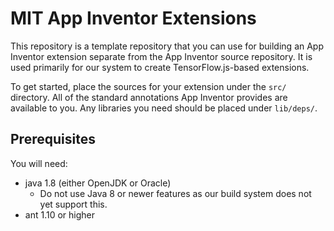 # MIT App Inventor Extensions

This repository is a template repository that you can use for building
an App Inventor extension separate from the App Inventor source
repository. It is used primarily for our system to create
TensorFlow.js-based extensions.

To get started, place the sources for your extension under the `src/`
directory. All of the standard annotations App Inventor provides are
available to you. Any libraries you need should be placed under
`lib/deps/`.

## Prerequisites

You will need:

* java 1.8 (either OpenJDK or Oracle)
  * Do not use Java 8 or newer features as our build system does not yet support this.
* ant 1.10 or higher
